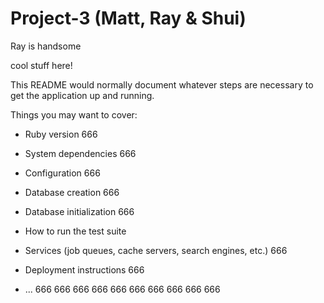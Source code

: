 # Project-3 (Matt, Ray & Shui)

Ray is handsome

cool stuff here!

This README would normally document whatever steps are necessary to get the
application up and running.

Things you may want to cover:

* Ruby version 666

* System dependencies 666

* Configuration 666

* Database creation 666

* Database initialization 666

* How to run the test suite

* Services (job queues, cache servers, search engines, etc.) 666

* Deployment instructions 666

* ... 666 666 666 666 666 666 666 666 666 666
